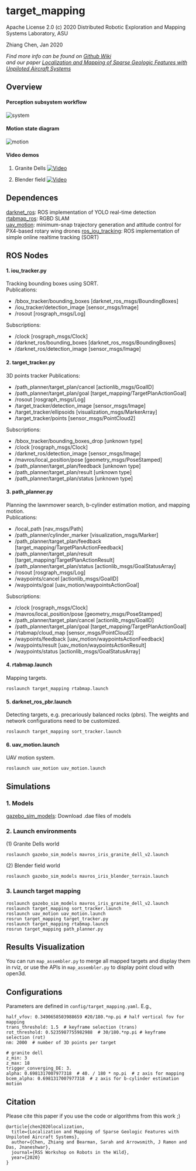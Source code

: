 # target_mapping
Apache License 2.0 (c) 2020 Distributed Robotic Exploration and Mapping Systems Laboratory, ASU

Zhiang Chen, Jan 2020

_Find more info can be found on [Github Wiki](https://github.com/ZhiangChen/target_tracking/wiki)_  
_and our paper [Localization and Mapping of Sparse Geologic Features with Unpiloted Aircraft Systems](https://arxiv.org/pdf/2007.01220.pdf)_


## Overview
#### Perception subsystem workflow
![system](./img/perception_workflow.png)

#### Motion state diagram
![motion](./img/motion_workflow.png)

#### Video demos
1. Granite Dells
[![Video](./img/granite_dell.png)](https://www.youtube.com/watch?v=re9vSJIFIKY&t=141s)

2. Blender field
[![Video](./img/blender_terrain.png)](https://www.youtube.com/watch?v=lPZsW6v9K04&t=444s)

## Dependences
[darknet_ros](https://github.com/leggedrobotics/darknet_ros): ROS implementation of YOLO real-time detection   
[rtabmap_ros](http://wiki.ros.org/rtabmap_ros): RGBD SLAM  
[uav_motion](https://github.com/ZhiangChen/uav_motion): minimum-snap trajectory generation and attitude control for PX4-based rotary wing drones
[ros_iou_tracking](https://github.com/ZhiangChen/ros_iou_tracking): ROS implementation of simple online realtime tracking (SORT)

## ROS Nodes
#### 1. iou_tracker.py
Tracking bounding boxes using SORT.  
Publications: 
 * /bbox_tracker/bounding_boxes [darknet_ros_msgs/BoundingBoxes]
 * /iou_tracker/detection_image [sensor_msgs/Image]
 * /rosout [rosgraph_msgs/Log]

Subscriptions: 
 * /clock [rosgraph_msgs/Clock]
 * /darknet_ros/bounding_boxes [darknet_ros_msgs/BoundingBoxes]
 * /darknet_ros/detection_image [sensor_msgs/Image]

#### 2. target_tracker.py  
3D points tracker
Publications: 
 * /path_planner/target_plan/cancel [actionlib_msgs/GoalID]
 * /path_planner/target_plan/goal [target_mapping/TargetPlanActionGoal]
 * /rosout [rosgraph_msgs/Log]
 * /target_tracker/detection_image [sensor_msgs/Image]
 * /target_tracker/ellipsoids [visualization_msgs/MarkerArray]
 * /target_tracker/points [sensor_msgs/PointCloud2]

Subscriptions: 
 * /bbox_tracker/bounding_boxes_drop [unknown type]
 * /clock [rosgraph_msgs/Clock]
 * /darknet_ros/detection_image [sensor_msgs/Image]
 * /mavros/local_position/pose [geometry_msgs/PoseStamped]
 * /path_planner/target_plan/feedback [unknown type]
 * /path_planner/target_plan/result [unknown type]
 * /path_planner/target_plan/status [unknown type]

#### 3. path_planner.py
Planning the lawnmower search, b-cylinder estimation motion, and mapping motion.  
Publications: 
 * /local_path [nav_msgs/Path]
 * /path_planner/cylinder_marker [visualization_msgs/Marker]
 * /path_planner/target_plan/feedback [target_mapping/TargetPlanActionFeedback]
 * /path_planner/target_plan/result [target_mapping/TargetPlanActionResult]
 * /path_planner/target_plan/status [actionlib_msgs/GoalStatusArray]
 * /rosout [rosgraph_msgs/Log]
 * /waypoints/cancel [actionlib_msgs/GoalID]
 * /waypoints/goal [uav_motion/waypointsActionGoal]

Subscriptions: 
 * /clock [rosgraph_msgs/Clock]
 * /mavros/local_position/pose [geometry_msgs/PoseStamped]
 * /path_planner/target_plan/cancel [actionlib_msgs/GoalID]
 * /path_planner/target_plan/goal [target_mapping/TargetPlanActionGoal]
 * /rtabmap/cloud_map [sensor_msgs/PointCloud2]
 * /waypoints/feedback [uav_motion/waypointsActionFeedback]
 * /waypoints/result [uav_motion/waypointsActionResult]
 * /waypoints/status [actionlib_msgs/GoalStatusArray]

#### 4. rtabmap.launch
Mapping targets.
```
roslaunch target_mapping rtabmap.launch
```

#### 5. darknet_ros_pbr.launch
Detecting targets, e.g. precariously balanced rocks (pbrs). The weights and network configurations need to be customized.
```
roslaunch target_mapping sort_tracker.launch
```

#### 6. uav_motion.launch
UAV motion system.
```
roslaunch uav_motion uav_motion.launch
```

## Simulations
### 1. Models
[gazebo_sim_models](https://github.com/ZhiangChen/ros_vision): Download .dae files of models  

### 2. Launch environments
(1) Granite Dells world 
```
roslaunch gazebo_sim_models mavros_iris_granite_dell_v2.launch
```

(2) Blender field world
```
roslaunch gazebo_sim_models mavros_iris_blender_terrain.launch
```

### 3. Launch target mapping
```buildoutcfg
roslaunch gazebo_sim_models mavros_iris_granite_dell_v2.launch
roslaunch target_mapping sort_tracker.launch
roslaunch uav_motion uav_motion.launch
rosrun target_mapping target_tracker.py
roslaunch target_mapping rtabmap.launch
rosrun target_mapping path_planner.py
```

## Results Visualization
You can run `map_assembler.py` to merge all mapped targets and display them in rviz, or use the APIs in `map_assembler.py` to display point cloud with open3d.

## Configurations
Parameters are defined in `config/target_mapping.yaml`. E.g.,
```buildoutcfg
half_vfov: 0.3490658503988659 #20/180.*np.pi # half vertical fov for mapping
trans_threshold: 1.5  # keyframe selection (trans)
rot_threshold: 0.5235987755982988  # 30/180.*np.pi # keyframe selection (rot)
nm: 2000  # number of 3D points per target

# granite dell
z_min: 3 
z_max: 18
trigger_converging_DE: 3. 
alpha: 0.6981317007977318  # 40. / 180 * np.pi  # z axis for mapping
bcem_alpha: 0.6981317007977318  # z axis for b-cylinder estimation motion
```

## Citation
Please cite this paper if you use the code or algorithms from this work ;)
```
@article{chen2020localization,
  title={Localization and Mapping of Sparse Geologic Features with Unpiloted Aircraft Systems},
  author={Chen, Zhiang and Bearman, Sarah and Arrowsmith, J Ramon and Das, Jnaneshwar},
  journal={RSS Workshop on Robots in the Wild},
  year={2020}
}
```

